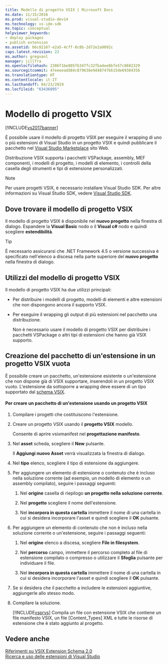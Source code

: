 ```yaml
---
title: Modello di progetto VSIX | Microsoft Docs
ms.date: 11/15/2016
ms.prod: visual-studio-dev14
ms.technology: vs-ide-sdk
ms.topic: conceptual
helpviewer_keywords:
- deploy packages
- publish extension
ms.assetid: b6c82167-e2a5-4cff-8c8b-2d72e2a9092c
caps.latest.revision: 22
ms.author: gregvanl
manager: jillfra
ms.openlocfilehash: 2386f1be805f6347fc32fba4ee8bfe57c8602329
ms.sourcegitcommit: 47eeeeadd84c879636e9d48747b615de69384356
ms.translationtype: HT
ms.contentlocale: it-IT
ms.lasthandoff: 04/23/2019
ms.locfileid: "63436895"
---
```

# <a name="vsix-project-template"></a>Modello di progetto VSIX
[!INCLUDE[vs2017banner](../includes/vs2017banner.md)]

È possibile usare il modello di progetto VSIX per eseguire il wrapping di uno o più estensioni di Visual Studio in un progetto VSIX e quindi pubblicare il pacchetto nel [Visual Studio Marketplace](https://marketplace.visualstudio.com/) sito Web.  
  
 Distribuzione VSIX supporta i pacchetti VSPackage, assembly, MEF componenti, i modelli di progetto, i modelli di elemento, i controlli della casella degli strumenti e tipi di estensione personalizzati.  
  
> [!NOTE]
> Per usare progetti VSIX, è necessario installare Visual Studio SDK. Per altre informazioni su Visual Studio SDK, vedere [Visual Studio SDK](../extensibility/visual-studio-sdk.md).  
  
## <a name="where-to-find-the-vsix-project-template"></a>Dove trovare il modello di progetto VSIX  
 Il modello di progetto VSIX è disponibile nel **nuovo progetto** nella finestra di dialogo. Espandere la **Visual Basic** nodo o il **Visual c#** nodo e quindi scegliere **estendibilità**.  
  
> [!TIP]
> È necessario assicurarsi che .NET Framework 4.5 o versione successiva è specificato nell'elenco a discesa nella parte superiore del **nuovo progetto** nella finestra di dialogo.  
  
## <a name="uses-of-the-vsix-project-template"></a>Utilizzi del modello di progetto VSIX  
 Il modello di progetto VSIX ha due utilizzi principali:  
  
- Per distribuire i modelli di progetto, modelli di elementi e altre estensioni che non dispongono ancora il supporto VSIX.  
  
- Per eseguire il wrapping gli output di più estensioni nel pacchetto una distribuzione.  
  
  Non è necessario usare il modello di progetto VSIX per distribuire i pacchetti VSPackage o altri tipi di estensioni che hanno già VSIX supporto.  
  
## <a name="packaging-an-extension-in-an-empty-vsix-project"></a>Creazione del pacchetto di un'estensione in un progetto VSIX vuota  
 È possibile creare un pacchetto, un'estensione esistente o un'estensione che non dispone già di VSIX supportare, inserendoli in un progetto VSIX vuoto. L'estensione da sottoporre a wrapping deve essere di un tipo supportato dal [schema VSIX](../extensibility/vsix-extension-schema-2-0-reference.md).  
  
#### <a name="to-package-an-extension-by-using-a-vsix-project"></a>Per creare un pacchetto di un'estensione usando un progetto VSIX  
  
1. Compilare i progetti che costituiscono l'estensione.  
  
2. Creare un progetto VSIX usando il **progetto VSIX** modello.  
  
     Consente di aprire vsixmanifest nel **progettazione manifesto**.  
  
3. Nel **asset** scheda, scegliere il **New** pulsante.  
  
     Il **Aggiungi nuovo Asset** verrà visualizzata la finestra di dialogo.  
  
4. Nel **tipo** elenco, scegliere il tipo di estensione da aggiungere.  
  
5. Per aggiungere un elemento di estensione o contenuto che è incluso nella soluzione corrente (ad esempio, un modello di elemento o un assembly compilato), seguire i passaggi seguenti:  
  
    1. Nel **origine** casella di riepilogo **un progetto nella soluzione corrente**.  
  
    2. Nel **progetto** scegliere il nome dell'estensione.  
  
    3. Nel **incorpora in questa cartella** immettere il nome di una cartella in cui si desidera incorporare l'asset e quindi scegliere il **OK** pulsante.  
  
6. Per aggiungere un elemento di contenuto che non è incluso nella soluzione corrente o un'estensione, seguire i passaggi seguenti:  
  
    1. Nel **origine** elenco a discesa, scegliere **File in filesystem**.  
  
    2. Nel **percorso** campo, immettere il percorso completo al file di estensione compilato o compresso o utilizzare il **Sfoglia** pulsante per individuare il file.  
  
    3. Nel **incorpora in questa cartella** immettere il nome di una cartella in cui si desidera incorporare l'asset e quindi scegliere il **OK** pulsante.  
  
7. Se si desidera che il pacchetto a includere le estensioni aggiuntive, aggiungerle allo stesso modo.  
  
8. Compilare la soluzione.  
  
     [!INCLUDE[vsprvs](../includes/vsprvs-md.md)] Compila un file con estensione VSIX che contiene un file manifesto VSIX, un file [Content_Types] XML e tutte le risorse di estensione che è stato aggiunto al progetto.  
  
## <a name="see-also"></a>Vedere anche  
 [Riferimenti su VSIX Extension Schema 2.0](../extensibility/vsix-extension-schema-2-0-reference.md)   
 [Ricerca e uso delle estensioni di Visual Studio](../ide/finding-and-using-visual-studio-extensions.md)
